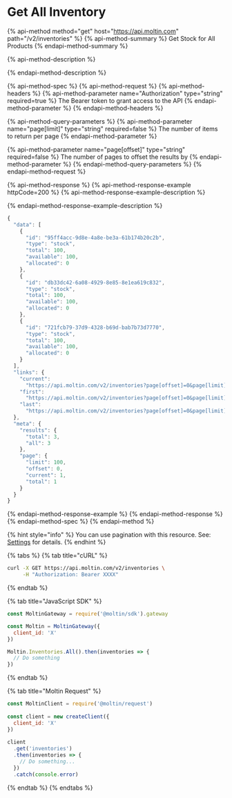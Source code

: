 # Get All Inventory

{% api-method method="get" host="https://api.moltin.com" path="/v2/inventories" %}
{% api-method-summary %}
Get Stock for All Products
{% endapi-method-summary %}

{% api-method-description %}

{% endapi-method-description %}

{% api-method-spec %}
{% api-method-request %}
{% api-method-headers %}
{% api-method-parameter name="Authorization" type="string" required=true %}
The Bearer token to grant access to the API
{% endapi-method-parameter %}
{% endapi-method-headers %}

{% api-method-query-parameters %}
{% api-method-parameter name="page\[limit\]" type="string" required=false %}
The number of items to return per page
{% endapi-method-parameter %}

{% api-method-parameter name="page\[offset\]" type="string" required=false %}
The number of pages to offset the results by
{% endapi-method-parameter %}
{% endapi-method-query-parameters %}
{% endapi-method-request %}

{% api-method-response %}
{% api-method-response-example httpCode=200 %}
{% api-method-response-example-description %}

{% endapi-method-response-example-description %}

```javascript
{
  "data": [
    {
      "id": "95ff4acc-9d8e-4a8e-be3a-61b174b20c2b",
      "type": "stock",
      "total": 100,
      "available": 100,
      "allocated": 0
    },
    {
      "id": "db33dc42-6a08-4929-8e85-8e1ea619c832",
      "type": "stock",
      "total": 100,
      "available": 100,
      "allocated": 0
    },
    {
      "id": "721fcb79-37d9-4328-b69d-bab7b73d7770",
      "type": "stock",
      "total": 100,
      "available": 100,
      "allocated": 0
    }
  ],
  "links": {
    "current":
      "https://api.moltin.com/v2/inventories?page[offset]=0&page[limit]=50",
    "first":
      "https://api.moltin.com/v2/inventories?page[offset]=0&page[limit]=50",
    "last":
      "https://api.moltin.com/v2/inventories?page[offset]=0&page[limit]=50"
  },
  "meta": {
    "results": {
      "total": 3,
      "all": 3
    },
    "page": {
      "limit": 100,
      "offset": 0,
      "current": 1,
      "total": 1
    }
  }
}
```
{% endapi-method-response-example %}
{% endapi-method-response %}
{% endapi-method-spec %}
{% endapi-method %}

{% hint style="info" %}
You can use pagination with this resource. See: [Settings](../../advanced/settings/#page-length) for details.
{% endhint %}

{% tabs %}
{% tab title="cURL" %}
```bash
curl -X GET https://api.moltin.com/v2/inventories \
     -H "Authorization: Bearer XXXX"
```
{% endtab %}

{% tab title="JavaScript SDK" %}
```javascript
const MoltinGateway = require('@moltin/sdk').gateway

const Moltin = MoltinGateway({
  client_id: 'X'
})

Moltin.Inventories.All().then(inventories => {
  // Do something
})
```
{% endtab %}

{% tab title="Moltin Request" %}
```javascript
const MoltinClient = require('@moltin/request')
​
const client = new createClient({
  client_id: 'X'
})
​
client
  .get('inventories')
  .then(inventories => {
    // Do something...
  })
  .catch(console.error)
```
{% endtab %}
{% endtabs %}

